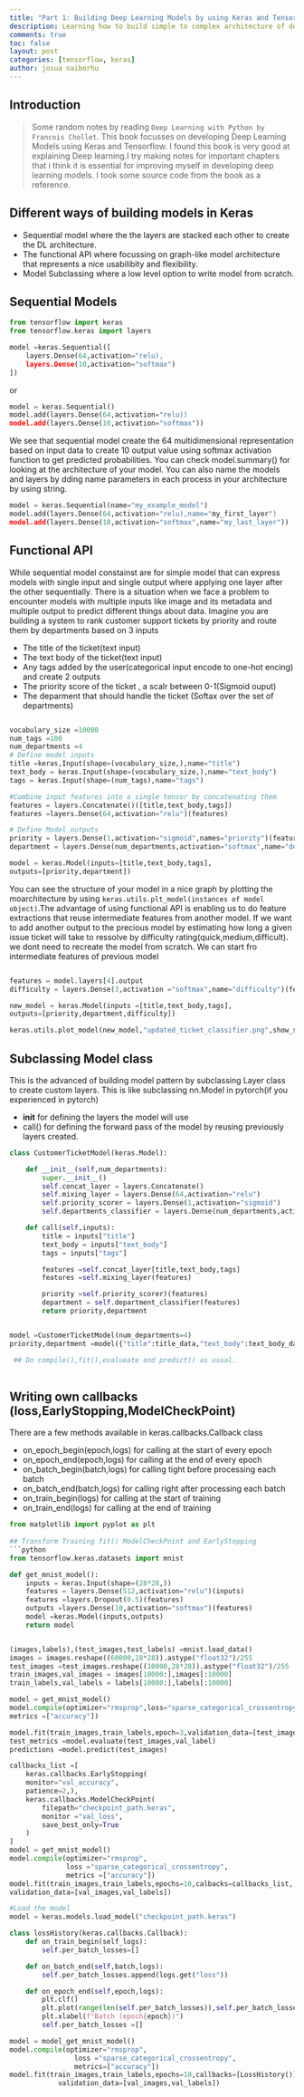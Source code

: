 ```yaml
---
title: "Part 1: Building Deep Learning Models by using Keras and Tensorflow"
description: Learning how to build simple to complex architecture of deep learning model.
comments: true
toc: false
layout: post
categories: [tensorflow, keras]
author: josua naiborhu
---
```

## Introduction
> Some random notes  by reading `Deep Learning with Python by  Francois Chollet`. This book focusses on developing Deep Learning Models using Keras and Tensorflow.
I found this book is very good at explaining Deep learning.I try making notes for important chapters that i think it is essential for improving myself in developing deep learning models. 
I took some source code from the book as a reference. 

## Different ways of building models in Keras 
- Sequential model where the the layers are stacked each other to create the DL architecture.
- The functional API where focussing on graph-like model architecture that represents a nice usabilibity and flexibility. 
- Model Subclassing where a low level option to write model from scratch.

## Sequential Models

```python 
from tensorflow import keras 
from tensorflow.keras import layers 

model =keras.Sequential([
    layers.Dense(64,activation="relu),
    layers.Dense(10,activation="softmax")
])
```
or 

```python
model = keras.Sequential()
model.add(layers.Dense(64,activation="relu))
model.add(layers.Dense(10,activation="softmax")) 

```
We see that sequential model create the 64 multidimensional representation based on input data to create 10 output 
value using softmax activation function to get predicted probabilities. You can check model.summary() 
for looking at the architecture of your model. You can also name the models and layers by dding name parameters in each process in your architecture by using string. 

```python
model = keras.Sequential(name="my_example_model")
model.add(layers.Dense(64,activation="relu),name="my_first_layer")
model.add(layers.Dense(10,activation="softmax",name="my_last_layer")) 
```

## Functional API 
While sequential model constainst are for simple model that can express models with single input and single output where applying one layer after the other sequentially. 
There is a situation when we face a problem to encounter models with multiple inputs like image and its metadata and multiple output to predict different things about data. 
Imagine you are building a system to rank customer support tickets by priority and route them by departments based on 3 inputs 
- The title of the ticket(text input)
- The text body of the ticket(text input)
- Any tags added by the user(categorical input encode to one-hot encing)
 and create 2 outputs 
 - The priority score of the ticket , a scalr between 0-1(Sigmoid ouput)
 - The deparment that should handle the ticket (Softax over the set of departments)

```python 

vocabulary_size =10000
num_tags =100
num_departments =4
# Define model inputs
title =keras,Input(shape=(vocabulary_size,),name="title")
text_body = keras.Input(shape=(vocabulary_size,),name="text_body")
tags = keras.Input(shape=(num_tags),name="tags")

#Combine input features into a single tensor by concatenating them
features = layers.Concatenate()([title,text_body,tags])
features =layers.Dense(64,activation="relu")(features)

# Define Model outputs
priority = layers.Dense(1,activation="sigmoid",names="priority")(features)
department = layers.Dense(num_departments,activation="softmax",name="departments")(features)

model = keras.Model(inputs=[title,text_body,tags],
outputs=[priority,department])

```
You can see the structure of your model in a nice graph by plotting the moarchitecture by using `keras.utils.plt_model(instances of model object)`.The advantage of using functional API is enabling us to do feature extractions that reuse intermediate features from another model. If we want to add another output to the precious model by estimating how long a given issue ticket will take to ressolve by difficulty rating(quick,medium,difficult). we dont need to recreate the model from scratch. We can start fro intermediate features of previous model

```python 

features = model.layers[4].output
difficulty = layers.Dense(3,activation ="softmax",name="difficulty")(features)

new_model = keras.Model(inputs =[title,text_body,tags],
outputs=[priority,department,difficulty])

keras.utils.plot_model(new_model,"updated_ticket_classifier.png",show_shapes=True)
```
## Subclassing Model class
This is the advanced of building model pattern by subclassing Layer class to create custom layers.
This is like subclassing nn.Model in pytorch(if you experienced in pytorch)

- __init__ for defining the layers the model will use 
- call() for defining the forward pass of the model by reusing previously layers created.

```python 
class CustomerTicketModel(keras.Model):

    def __init__(self,num_departments):
        super.__init__()
        self.concat_layer = layers.Concatenate()
        self.mixing_layer = layers.Dense(64,activation="relu")
        self.priority_scorer = layers.Dense(1,activation="sigmoid")
        self.departments_classifier = layers.Dense(num_departments,activation="sofmax")

    def call(self,inputs):
        title = inputs["title"]
        text_body = inputs["text_body"]
        tags = inputs["tags"]

        features =self.concat_layer[title,text_body,tags]
        features =self.mixing_layer(features)

        priority =self.priority_scorer)(features)
        department = self.department_classifier(features)
        return priority,department


model =CustomerTicketModel(num_departments=4)
priority,department =model({"title":title_data,"text_body":text_body_data,"tags":ttags_data})

 ## Do compile(),fit(),evalueate and predict() as usual.
 
 ```


## Writing own callbacks (loss,EarlyStopping,ModelCheckPoint)

There are a few methods available in keras.callbacks.Callback class 
- on_epoch_begin(epoch,logs) for calling at the start of every epoch
- on_epoch_end(epoch,logs) for calling at the end of every epoch
- on_batch_begin(batch,logs)  for calling tight before processing each batch
- on_batch_end(batch,logs) for calling right after processing each batch
- on_train_begin(logs) for calling at the start of training 
- on_train_end(logs) for calling at the end of training

```python
from matplotlib import pyplot as plt
 
## Transform Training fit() ModelCheckPoint and EarlyStopping
```python 
from tensorflow.keras.datasets import mnist

def get_mnist_model():
    inputs = keras.Input(shape=(28*28,))
    features = layers.Dense(512,activation="relu")(inputs)
    features =layers.Dropout(0.5)(features)
    outputs =layers.Dense(10,activation="softmax")(features)
    model =keras.Model(inputs,outputs)
    return model


(images,labels),(test_images,test_labels) =mnist.load_data()
images = images.reshape((60000,28*28)).astype("float32")/255
test_images =test_images.reshape((10000,28*28)).astype("float32")/255
train_images,val_images = images[10000:],images[:10000]
train_labels,val_labels = labels[10000:],labels[:10000]

model = get_mnist_model()
model.compile(optimizer="rmsprop",loss="sparse_categorical_crossentropy",
metrics =["accuracy"])

model.fit(train_images,train_labels,epoch=3,validation_data=[test_images,test_labels])
test_metrics =model.evaluate(test_images,val_label)
predictions =model.predict(test_images)

callbacks_list =[
    keras.callbacks.EarlyStopping(
    monitor="val_accuracy",
    patience=2,),
    keras.callbacks.ModelCheckPoint(
        filepath="checkpoint_path.keras",
        monitor ="val_loss",
        save_best_only=True
    )
]
model = get_mnist_model()
model.compile(optimizer="rmsprop",
              loss ="sparse_categorical_crossentropy",
              metrics =["accuracy"])
model.fit(train_images,train_labels,epochs=10,calbacks=callbacks_list,
validation_data=[val_images,val_labels])

#Load the model 
model = keras.models.load_model("checkpoint_path.keras")

class lossHistory(keras.callbacks.Callback):
    def on_train_begin(self_logs):
        self.per_batch_losses=[]

    def on_batch_end(self,batch,logs):
        self.per_batch_losses.append(logs.get("loss"))

    def on_epoch_end(self,epoch,logs):
        plt.clf()
        plt.plot(range(len(self.per_batch_losses)),self.per_batch_losses,label="Training loss for each batch")
        plt.xlabel(f"Batch (epoch{epoch})")
        self.per_batch_losses =[]

model = model_get_mnist_model()
model.compile(optimizer="rmsprop",
                loss ="sparse_categorical_crossentropy",
                metrics=["accuracy"])
model.fit(train_images,train_labels,epochs=10,callbacks=[LossHistory()],
            validation_data=[val_images,val_labels])

```









